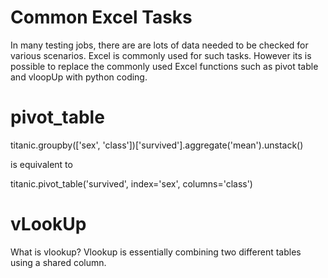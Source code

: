 # Common Excel Tasks
In many testing jobs, there are are lots of data needed to be checked for various scenarios. Excel is commonly used for such tasks. 
However its is possible to replace the commonly used Excel functions such as pivot table and vloopUp with python coding. 

# pivot_table

titanic.groupby(['sex', 'class'])['survived'].aggregate('mean').unstack()

is equivalent to

titanic.pivot_table('survived', index='sex', columns='class')

# vLookUp

What is vlookup? Vlookup is essentially combining two different tables using a shared column.

